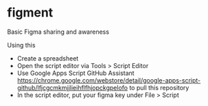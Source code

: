 # figment
Basic Figma sharing and awareness

Using this
- Create a spreadsheet
- Open the script editor via Tools > Script Editor
- Use Google Apps Script GitHub Assistant https://chrome.google.com/webstore/detail/google-apps-script-github/lfjcgcmkmjjlieihflfhjopckgpelofo to pull this repository
- In the script editor, put your figma key under File > Script 
